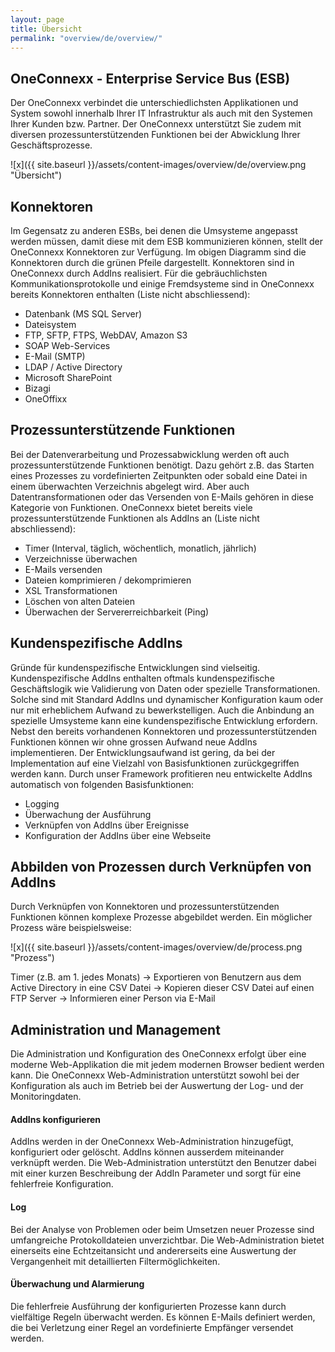```yaml
---
layout: page
title: Übersicht
permalink: "overview/de/overview/"
---
```


## OneConnexx - Enterprise Service Bus (ESB)

Der OneConnexx verbindet die unterschiedlichsten Applikationen und System sowohl innerhalb Ihrer IT Infrastruktur als auch mit den Systemen Ihrer Kunden bzw. Partner.
Der OneConnexx unterstützt Sie zudem mit diversen prozessunterstützenden Funktionen bei der Abwicklung Ihrer Geschäftsprozesse.

![x]({{ site.baseurl }}/assets/content-images/overview/de/overview.png "Übersicht")

## Konnektoren

Im Gegensatz zu anderen ESBs, bei denen die Umsysteme angepasst werden müssen, damit diese mit dem ESB kommunizieren können, stellt der OneConnexx Konnektoren zur Verfügung. Im obigen Diagramm sind die Konnektoren durch die grünen Pfeile dargestellt. Konnektoren sind in OneConnexx durch AddIns realisiert.
Für die gebräuchlichsten Kommunikationsprotokolle und einige Fremdsysteme sind in OneConnexx bereits Konnektoren enthalten (Liste nicht abschliessend):

* Datenbank (MS SQL Server)
* Dateisystem
* FTP, SFTP, FTPS, WebDAV, Amazon S3
* SOAP Web-Services
* E-Mail (SMTP)
* LDAP / Active Directory
* Microsoft SharePoint
* Bizagi
* OneOffixx

## Prozessunterstützende Funktionen

Bei der Datenverarbeitung und Prozessabwicklung werden oft auch prozessunterstützende Funktionen benötigt. Dazu gehört z.B. das Starten eines Prozesses zu vordefinierten Zeitpunkten oder sobald eine Datei in einem überwachten Verzeichnis abgelegt wird. Aber auch Datentransformationen oder das Versenden von E-Mails gehören in diese Kategorie von Funktionen. 
OneConnexx bietet bereits viele prozessunterstützende Funktionen als AddIns an (Liste nicht abschliessend):

* Timer (Interval, täglich, wöchentlich, monatlich, jährlich)
* Verzeichnisse überwachen
* E-Mails versenden
* Dateien komprimieren / dekomprimieren
* XSL Transformationen
* Löschen von alten Dateien
* Überwachen der Servererreichbarkeit (Ping)

## Kundenspezifische AddIns

Gründe für kundenspezifische Entwicklungen sind vielseitig. Kundenspezifische AddIns enthalten oftmals kundenspezifische Geschäftslogik wie Validierung von Daten oder spezielle Transformationen. Solche sind mit Standard AddIns und dynamischer Konfiguration kaum oder nur mit erheblichem Aufwand zu bewerkstelligen. Auch die Anbindung an spezielle Umsysteme kann eine kundenspezifische Entwicklung erfordern.
Nebst den bereits vorhandenen Konnektoren und prozessunterstützenden Funktionen können wir ohne grossen Aufwand neue AddIns implementieren. Der Entwicklungsaufwand ist gering, da bei der Implementation auf eine Vielzahl von Basisfunktionen zurückgegriffen werden kann.
Durch unser Framework profitieren neu entwickelte AddIns automatisch von folgenden Basisfunktionen:

* Logging
* Überwachung der Ausführung
* Verknüpfen von AddIns über Ereignisse
* Konfiguration der AddIns über eine Webseite
 
## Abbilden von Prozessen durch Verknüpfen von AddIns 

Durch Verknüpfen von Konnektoren und prozessunterstützenden Funktionen können komplexe Prozesse abgebildet werden. Ein möglicher Prozess wäre beispielsweise:

![x]({{ site.baseurl }}/assets/content-images/overview/de/process.png "Prozess")

Timer (z.B. am 1. jedes Monats) -> Exportieren von Benutzern aus dem Active Directory in eine CSV Datei -> Kopieren dieser CSV Datei auf einen FTP Server -> Informieren einer Person via E-Mail

## Administration und Management

Die Administration und Konfiguration des OneConnexx erfolgt über eine moderne Web-Applikation die mit jedem modernen Browser bedient werden kann. Die OneConnexx Web-Administration unterstützt sowohl bei der Konfiguration als auch im Betrieb bei der Auswertung der Log- und der Monitoringdaten.

#### AddIns konfigurieren

AddIns werden in der OneConnexx Web-Administration hinzugefügt, konfiguriert oder gelöscht. AddIns können ausserdem miteinander verknüpft werden. Die Web-Administration unterstützt den Benutzer dabei mit einer kurzen Beschreibung der AddIn Parameter und sorgt für eine fehlerfreie Konfiguration.

#### Log

Bei der Analyse von Problemen oder beim Umsetzen neuer Prozesse sind umfangreiche Protokolldateien unverzichtbar. Die Web-Administration bietet einerseits eine Echtzeitansicht und andererseits eine Auswertung der Vergangenheit mit detaillierten Filtermöglichkeiten.

#### Überwachung und Alarmierung

Die fehlerfreie Ausführung der konfigurierten Prozesse kann durch vielfältige Regeln überwacht werden. Es können E-Mails definiert werden, die bei Verletzung einer Regel an vordefinierte Empfänger versendet werden.
